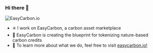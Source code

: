 ### Hi there 👋
![EasyCarbon.io](https://i.ibb.co/QdhfjSY/ss.png)
- ✳️ I work on EasyCarbon, a carbon asset marketplace
- 🌾 EasyCarbon is creating the blueprint for tokenizing nature-based carbon credits
- 🔎 To learn more about what we do, feel free to visit [easycarbon.io!](https://easycarbon.io)
<!--
**rzere/rzere** is a ✨ _special_ ✨ repository because its `README.md` (this file) appears on your GitHub profile.

Here are some ideas to get you started:

- 🔭 I’m currently working on ...
- 🌱 I’m currently learning ...
- 👯 I’m looking to collaborate on ...
- 🤔 I’m looking for help with ...
- 💬 Ask me about ...
- 📫 How to reach me: ...
- 😄 Pronouns: ...
- ⚡ Fun fact: ...
-->
